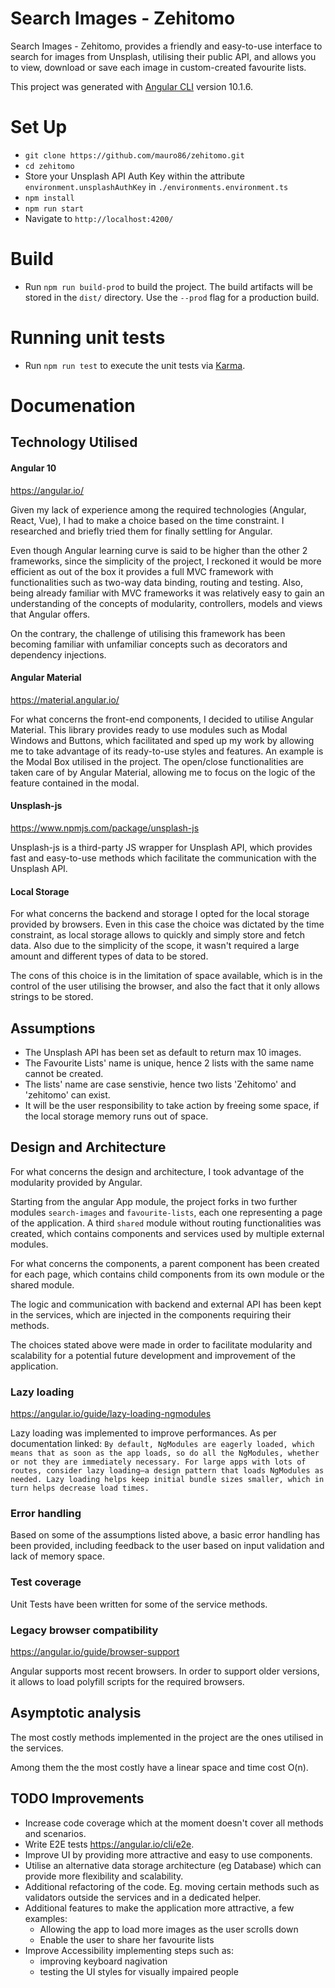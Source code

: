 # Search Images - Zehitomo
Search Images - Zehitomo, provides a friendly and easy-to-use interface to search for images from Unsplash, utilising their public API, and allows you to view, download or save each image in custom-created favourite lists.

This project was generated with [Angular CLI](https://github.com/angular/angular-cli) version 10.1.6.

# Set Up
- `git clone https://github.com/mauro86/zehitomo.git`
- `cd zehitomo`
- Store your Unsplash API Auth Key within the attribute `environment.unsplashAuthKey` in `./environments.environment.ts`
- `npm install`
- `npm run start`
- Navigate to `http://localhost:4200/`

# Build
- Run `npm run build-prod` to build the project. The build artifacts will be stored in the `dist/` directory. Use the `--prod` flag for a production build.

# Running unit tests
- Run `npm run test` to execute the unit tests via [Karma](https://karma-runner.github.io).

# Documenation

## Technology Utilised

#### Angular 10
https://angular.io/

Given my lack of experience among the required technologies (Angular, React, Vue), I had to make a choice based on the time constraint. I researched and briefly tried them for finally settling for Angular.

Even though Angular learning curve is said to be higher than the other 2 frameworks, since the simplicity of the project, I reckoned it would be more efficient as out of the box it provides a full MVC framework with functionalities such as two-way data binding, routing and testing.
Also, being already familiar with MVC frameworks it was relatively easy to gain an understanding of the concepts of modularity, controllers, models and views that Angular offers.

On the contrary, the challenge of utilising this framework has been becoming familiar with unfamiliar concepts such as decorators and dependency injections.

#### Angular Material
https://material.angular.io/

For what concerns the front-end components, I decided to utilise Angular Material. This library provides ready to use modules such as Modal Windows and Buttons, which facilitated and sped up my work by allowing me to take advantage of its ready-to-use styles and features.
An example is the Modal Box utilised in the project. The open/close functionalities are taken care of by Angular Material, allowing me to focus on the logic of the feature contained in the modal.

#### Unsplash-js 
https://www.npmjs.com/package/unsplash-js

Unsplash-js is a third-party JS wrapper for Unsplash API, which provides fast and easy-to-use methods which facilitate the communication with the Unsplash API.

#### Local Storage
For what concerns the backend and storage I opted for the local storage provided by browsers. Even in this case the choice was dictated by the time constraint, as local storage allows to quickly and simply store and fetch data. Also due to the simplicity of the scope, it wasn't required a large amount and different types of data to be stored.

The cons of this choice is in the limitation of space available, which is in the control of the user utilising the browser, and also the fact that it only allows strings to be stored.

## Assumptions
- The Unsplash API has been set as default to return max 10 images.
- The Favourite Lists' name is unique, hence 2 lists with the same name cannot be created.
- The lists' name are case senstivie, hence two lists 'Zehitomo' and 'zehitomo' can exist.
- It will be the user responsibility to take action by freeing some space, if the local storage memory runs out of space.

## Design and Architecture
For what concerns the design and architecture, I took advantage of the modularity provided by Angular.

Starting from the angular App module, the project forks in two further modules `search-images` and `favourite-lists`, each one representing a page of the application. A third `shared` module without routing functionalities was created, which contains components and services used by multiple external modules.

For what concerns the components, a parent component has been created for each page, which contains child components from its own module or the shared module.

The logic and communication with backend and external API has been kept in the services, which are injected in the components requiring their methods.

The choices stated above were made in order to facilitate modularity and scalability for a potential future development and improvement of the application. 

### Lazy loading
https://angular.io/guide/lazy-loading-ngmodules

Lazy loading was implemented to improve performances.
As per documentation linked:
`By default, NgModules are eagerly loaded, which means that as soon as the app loads, so do all the NgModules, whether or not they are immediately necessary. For large apps with lots of routes, consider lazy loading—a design pattern that loads NgModules as needed. Lazy loading helps keep initial bundle sizes smaller, which in turn helps decrease load times.`

### Error handling
Based on some of the assumptions listed above, a basic error handling has been provided, including feedback to the user based on input validation and lack of memory space.

### Test coverage
Unit Tests have been written for some of the service methods.

### Legacy browser compatibility
https://angular.io/guide/browser-support

Angular supports most recent browsers. In order to support older versions, it allows to load polyfill scripts for the required browsers.

## Asymptotic analysis
The most costly methods implemented in the project are the ones utilised in the services.

Among them the the most costly have a linear space and time cost O(n).

## TODO Improvements
- Increase code coverage which at the moment doesn't cover all methods and scenarios.
- Write E2E tests https://angular.io/cli/e2e.
- Improve UI by providing more attractive and easy to use components.
- Utilise an alternative data storage architecture (eg Database) which can provide more flexibility and scalability.
- Additional refactoring of the code. Eg. moving certain methods such as validators outside the services and in a dedicated helper.
- Additional features to make the application more attractive, a few examples:
  - Allowing the app to load more images as the user scrolls down
  - Enable the user to share her favourite lists
- Improve Accessibility implementing steps such as:
  - improving keyboard nagivation
  - testing the UI styles for visually impaired people
